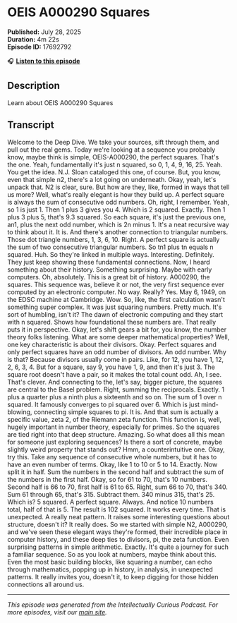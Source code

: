 # OEIS  A000290 Squares

**Published:** July 28, 2025  
**Duration:** 4m 22s  
**Episode ID:** 17692792

🎧 **[Listen to this episode](https://intellectuallycurious.buzzsprout.com/2529712/episodes/17692792-oeis--a000290-squares)**

## Description

Learn about OEIS  A000290 Squares

## Transcript

Welcome to the Deep Dive. We take your sources, sift through them, and pull out the real gems. Today we're looking at a sequence you probably know, maybe think is simple, OEIS-A000290, the perfect squares. That's the one. Yeah, fundamentally it's just n squared, so 0, 1, 4, 9, 16, 25. Yeah. You get the idea. N.J. Sloan cataloged this one, of course. But, you know, even that simple n2, there's a lot going on underneath. Okay, yeah, let's unpack that. N2 is clear, sure. But how are they, like, formed in ways that tell us more? Well, what's really elegant is how they build up. A perfect square is always the sum of consecutive odd numbers. Oh, right, I remember. Yeah, so 1 is just 1. Then 1 plus 3 gives you 4. Which is 2 squared. Exactly. Then 1 plus 3 plus 5, that's 9.3 squared. So each square, it's just the previous one, an1, plus the next odd number, which is 2n minus 1. It's a neat recursive way to think about it. It is. And there's another connection to triangular numbers. Those dot triangle numbers, 1, 3, 6, 10. Right. A perfect square is actually the sum of two consecutive triangular numbers. So tn1 plus tn equals n squared. Huh. So they're linked in multiple ways. Interesting. Definitely. They just keep showing these fundamental connections. Now, I heard something about their history. Something surprising. Maybe with early computers. Oh, absolutely. This is a great bit of history. A000290, the squares. This sequence was, believe it or not, the very first sequence ever computed by an electronic computer. No way. Really? Yes. May 6, 1949, on the EDSC machine at Cambridge. Wow. So, like, the first calculation wasn't something super complex. It was just squaring numbers. Pretty much. It's sort of humbling, isn't it? The dawn of electronic computing and they start with n squared. Shows how foundational these numbers are. That really puts it in perspective. Okay, let's shift gears a bit for, you know, the number theory folks listening. What are some deeper mathematical properties? Well, one key characteristic is about their divisors. Okay. Perfect squares and only perfect squares have an odd number of divisors. An odd number. Why is that? Because divisors usually come in pairs. Like, for 12, you have 1, 12, 2, 6, 3, 4. But for a square, say 9, you have 1, 9, and then it's just 3. The square root doesn't have a pair, so it makes the total count odd. Ah, I see. That's clever. And connecting to the, let's say, bigger picture, the squares are central to the Basel problem. Right, summing the reciprocals. Exactly. 1 plus a quarter plus a ninth plus a sixteenth and so on. The sum of 1 over n squared. It famously converges to pi squared over 6. Which is just mind-blowing, connecting simple squares to pi. It is. And that sum is actually a specific value, zeta 2, of the Riemann zeta function. This function is, well, hugely important in number theory, especially for primes. So the squares are tied right into that deep structure. Amazing. So what does all this mean for someone just exploring sequences? Is there a sort of concrete, maybe slightly weird property that stands out? Hmm, a counterintuitive one. Okay, try this. Take any sequence of consecutive whole numbers, but it has to have an even number of terms. Okay, like 1 to 10 or 5 to 14. Exactly. Now split it in half. Sum the numbers in the second half and subtract the sum of the numbers in the first half. Okay, so for 61 to 70, that's 10 numbers. Second half is 66 to 70, first half is 61 to 65. Right, sum 66 to 70, that's 340. Sum 61 through 65, that's 315. Subtract them. 340 minus 315, that's 25. Which is? 5 squared. A perfect square. Always. And notice 10 numbers total, half of that is 5. The result is 102 squared. It works every time. That is unexpected. A really neat pattern. It raises some interesting questions about structure, doesn't it? It really does. So we started with simple N2, A000290, and we've seen these elegant ways they're formed, their incredible place in computer history, and these deep ties to divisors, pi, the zeta function. Even surprising patterns in simple arithmetic. Exactly. It's quite a journey for such a familiar sequence. So as you look at numbers, maybe think about this. Even the most basic building blocks, like squaring a number, can echo through mathematics, popping up in history, in analysis, in unexpected patterns. It really invites you, doesn't it, to keep digging for those hidden connections all around us.

---
*This episode was generated from the Intellectually Curious Podcast. For more episodes, visit our [main site](https://intellectuallycurious.buzzsprout.com).*
